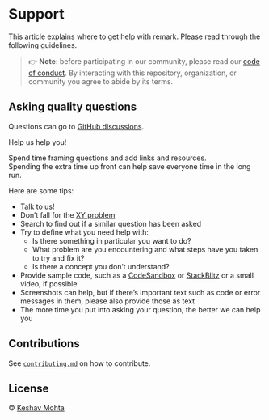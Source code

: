 # Support

This article explains where to get help with remark.
Please read through the following guidelines.

> 👉 **Note**: before participating in our community, please read our
> [code of conduct][coc].
> By interacting with this repository, organization, or community you agree to
> abide by its terms.

## Asking quality questions

Questions can go to [GitHub discussions][chat].

Help us help you!  

Spend time framing questions and add links and resources.  
Spending the extra time up front can help save everyone time in the long run.

Here are some tips:

* [Talk to us][chat]!
* Don’t fall for the [XY problem][xy]
* Search to find out if a similar question has been asked
* Try to define what you need help with:
  * Is there something in particular you want to do?
  * What problem are you encountering and what steps have you taken to try and fix it?
  * Is there a concept you don’t understand?
* Provide sample code, such as a [CodeSandbox][cs] or [StackBlitz][sb] or a small video, if possible
* Screenshots can help, but if there’s important text such as code or error messages in them, please also provide those as text
* The more time you put into asking your question, the better we can help you

## Contributions

See [`contributing.md`][contributing] on how to contribute.

## License

© [Keshav Mohta][author]

<!-- Definitions -->

[author]: https://xkeshav.com

[xy]: https://meta.stackexchange.com/questions/66377/what-is-the-xy-problem/66378#66378

[coc]: https://github.com/xkeshav/.github/blob/main/CODE_OF_CONDUCT.md

[chat]: https://github.com/xkeshav/xkeshav/discussions

[cs]: https://codesandbox.io  

[sb]: https://stackblitz.com

[contributing]: https://github.com/xkeshav/.github/blob/main/CONTRIBUTING.md
